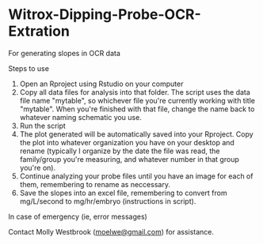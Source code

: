 # Witrox-Dipping-Probe-OCR-Extration
For generating slopes in OCR data

Steps to use

1. Open an Rproject using Rstudio on your computer
2. Copy all data files for analysis into that folder. The script uses the data file name "mytable", so whichever file you're currently working with title "mytable". When you're finished with that file, change the name back to whatever naming schematic you use.
3. Run the script
4. The plot generated will be automatically saved into your Rproject. Copy the plot into whatever organization you have on your desktop and rename (typically I organize by the date the file was read, the family/group you're measuring, and whatever number in that group you're on).
5. Continue analyzing your probe files until you have an image for each of them, remembering to rename as neccessary.
6. Save the slopes into an excel file, remembering to convert from mg/L/second to mg/hr/embryo (instructions in script).

In case of emergency (ie, error messages)

Contact Molly Westbrook (moelwe@gmail.com) for assistance.
